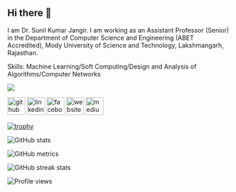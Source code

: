 ## Hi there 👋
I am Dr. Sunil Kumar Jangir. I am working as an Assistant Professor (Senior) in the Department of Computer Science and Engineering (ABET Accredited), Mody University of Science and Technology, Lakshmangarh, Rajasthan.

Skills: Machine Learning/Soft Computing/Design and Analysis of Algorithms/Computer Networks

![](https://media-exp1.licdn.com/dms/image/C5616AQGi58gWhOFJfQ/profile-displaybackgroundimage-shrink_350_1400/0/1517791659498?e=1612396800&v=beta&t=5JEy8_kU4aO8cxPvJYYV9dpWJtAqCjPRJr8GtCOLpTI)

[<img src='https://cdn.jsdelivr.net/npm/simple-icons@3.0.1/icons/github.svg' alt='github' height='40'>](https://github.com/suniljangir)  [<img src='https://cdn.jsdelivr.net/npm/simple-icons@3.0.1/icons/linkedin.svg' alt='linkedin' height='40'>](https://www.linkedin.com/in/sunil-kumar-jangir-95552912/)  [<img src='https://cdn.jsdelivr.net/npm/simple-icons@3.0.1/icons/facebook.svg' alt='facebook' height='40'>](https://www.facebook.com/https://www.facebook.com/sunil.jangir07)  [<img src='https://cdn.jsdelivr.net/npm/simple-icons@3.0.1/icons/icloud.svg' alt='website' height='40'>](http://drsuniljangir.in/)  [<img src='https://cdn.jsdelivr.net/npm/simple-icons@3.0.1/icons/medium.svg' alt='medium' height='40'>](https://medium.com/@sunil.jangir07)  

[![trophy](https://github-profile-trophy.vercel.app/?username=suniljangir)](https://github.com/ryo-ma/github-profile-trophy)

![GitHub stats](https://github-readme-stats.vercel.app/api?username=suniljangir&show_icons=true&count_private=true)  

![GitHub metrics](https://metrics.lecoq.io/suniljangir)  

![GitHub streak stats](https://github-readme-streak-stats.herokuapp.com/?user=suniljangir)  

![Profile views](https://gpvc.arturio.dev/suniljangir)   
<!--
**suniljangir/suniljangir** is a ✨ _special_ ✨ repository because its `README.md` (this file) appears on your GitHub profile.

Here are some ideas to get you started:

- 🔭 I’m currently working on ...
- 🌱 I’m currently learning ...
- 👯 I’m looking to collaborate on ...
- 🤔 I’m looking for help with ...
- 💬 Ask me about ...
- 📫 How to reach me: ...
- 😄 Pronouns: ...
- ⚡ Fun fact: ...
-->

